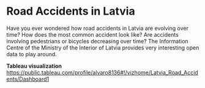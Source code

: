 # Road Accidents in Latvia 

Have you ever wondered how road accidents in Latvia are evolving over time? How does the most common accident look like? Are accidents involving pedestrians or bicycles decreasing over time? The Information Centre of the Ministry of the Interior of Latvia provides very interesting open data to play around. 

**Tableau visualization**
https://public.tableau.com/profile/alvaro8136#!/vizhome/Latvia_Road_Accidents/Dashboard1
